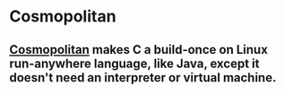 # Cosmopolitan

## [Cosmopolitan](https://justine.lol/cosmopolitan/index.html) makes C a build-once **on Linux** run-anywhere language, like Java, except it doesn't need an interpreter or virtual machine.
